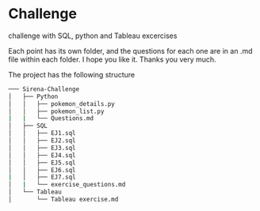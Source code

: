 # Challenge
challenge with  SQL, python and Tableau excercises 


Each point has its own folder, and the questions for each one are in an .md file within each folder. 
I hope you like it.
Thanks you very much. 

The project has the following structure
``` bash
─── Sirena-Challenge
│   ├── Python
│   │   ├── pokemon_details.py
│   │   ├── pokemon_list.py
|   |   └── Questions.md
│   ├── SQL
│   │   ├── EJ1.sql
│   │   ├── EJ2.sql
│   │   ├── EJ3.sql
│   │   ├── EJ4.sql
│   │   ├── EJ5.sql
│   │   ├── EJ6.sql
|   │   ├── EJ7.sql
│   |   └── exercise_questions.md
│   └── Tableau
│       └── Tableau exercise.md


```


